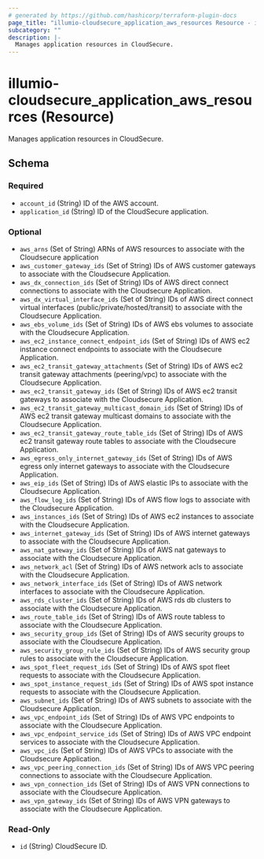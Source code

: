 ```yaml
---
# generated by https://github.com/hashicorp/terraform-plugin-docs
page_title: "illumio-cloudsecure_application_aws_resources Resource - illumio-cloudsecure"
subcategory: ""
description: |-
  Manages application resources in CloudSecure.
---
```


# illumio-cloudsecure_application_aws_resources (Resource)

Manages application resources in CloudSecure.



<!-- schema generated by tfplugindocs -->
## Schema

### Required

- `account_id` (String) ID of the AWS account.
- `application_id` (String) ID of the CloudSecure application.

### Optional

- `aws_arns` (Set of String) ARNs of AWS resources to associate with the Cloudsecure application
- `aws_customer_gateway_ids` (Set of String) IDs of AWS customer gateways to associate with the Cloudsecure Application.
- `aws_dx_connection_ids` (Set of String) IDs of AWS direct connect connections to associate with the Cloudsecure Application.
- `aws_dx_virtual_interface_ids` (Set of String) IDs of AWS direct connect virtual interfaces (public/private/hosted/transit) to associate with the Cloudsecure Application.
- `aws_ebs_volume_ids` (Set of String) IDs of AWS ebs volumes to associate with the Cloudsecure Application.
- `aws_ec2_instance_connect_endpoint_ids` (Set of String) IDs of AWS ec2 instance connect endpoints to associate with the Cloudsecure Application.
- `aws_ec2_transit_gateway_attachments` (Set of String) IDs of AWS ec2 transit gateway attachments (peering/vpc) to associate with the Cloudsecure Application.
- `aws_ec2_transit_gateway_ids` (Set of String) IDs of AWS ec2 transit gateways to associate with the Cloudsecure Application.
- `aws_ec2_transit_gateway_multicast_domain_ids` (Set of String) IDs of AWS ec2 transit gateway multicast domains to associate with the Cloudsecure Application.
- `aws_ec2_transit_gateway_route_table_ids` (Set of String) IDs of AWS ec2 transit gateway route tables to associate with the Cloudsecure Application.
- `aws_egress_only_internet_gateway_ids` (Set of String) IDs of AWS egress only internet gateways to associate with the Cloudsecure Application.
- `aws_eip_ids` (Set of String) IDs of AWS elastic IPs to associate with the Cloudsecure Application.
- `aws_flow_log_ids` (Set of String) IDs of AWS flow logs to associate with the Cloudsecure Application.
- `aws_instances_ids` (Set of String) IDs of AWS ec2 instances to associate with the Cloudsecure Application.
- `aws_internet_gateway_ids` (Set of String) IDs of AWS internet gateways to associate with the Cloudsecure Application.
- `aws_nat_gateway_ids` (Set of String) IDs of AWS nat gateways to associate with the Cloudsecure Application.
- `aws_network_acl` (Set of String) IDs of AWS network acls to associate with the Cloudsecure Application.
- `aws_network_interface_ids` (Set of String) IDs of AWS network interfaces to associate with the Cloudsecure Application.
- `aws_rds_cluster_ids` (Set of String) IDs of AWS rds db clusters to associate with the Cloudsecure Application.
- `aws_route_table_ids` (Set of String) IDs of AWS route tabless to associate with the Cloudsecure Application.
- `aws_security_group_ids` (Set of String) IDs of AWS security groups to associate with the Cloudsecure Application.
- `aws_security_group_rule_ids` (Set of String) IDs of AWS security group rules to associate with the Cloudsecure Application.
- `aws_spot_fleet_request_ids` (Set of String) IDs of AWS spot fleet requests to associate with the Cloudsecure Application.
- `aws_spot_instance_request_ids` (Set of String) IDs of AWS spot instance requests to associate with the Cloudsecure Application.
- `aws_subnet_ids` (Set of String) IDs of AWS subnets to associate with the Cloudsecure Application.
- `aws_vpc_endpoint_ids` (Set of String) IDs of AWS VPC endpoints to associate with the Cloudsecure Application.
- `aws_vpc_endpoint_service_ids` (Set of String) IDs of AWS VPC endpoint services to associate with the Cloudsecure Application.
- `aws_vpc_ids` (Set of String) IDs of AWS VPCs to associate with the Cloudsecure Application.
- `aws_vpc_peering_connection_ids` (Set of String) IDs of AWS  VPC peering connections to associate with the Cloudsecure Application.
- `aws_vpn_connection_ids` (Set of String) IDs of AWS VPN connections to associate with the Cloudsecure Application.
- `aws_vpn_gateway_ids` (Set of String) IDs of AWS VPN gateways to associate with the Cloudsecure Application.

### Read-Only

- `id` (String) CloudSecure ID.
